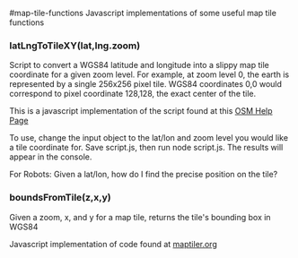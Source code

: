 #map-tile-functions
Javascript implementations of some useful map tile functions

### latLngToTileXY(lat,lng.zoom)
Script to convert a WGS84 latitude and longitude into a slippy map tile coordinate for a given zoom level.
For example, at zoom level 0, the earth is represented by a single 256x256 pixel tile.  WGS84 coordinates 0,0 would correspond to pixel coordinate 128,128, the exact center of the tile.

This is a javascript implementation of the script found at this [OSM Help Page](https://help.openstreetmap.org/questions/747/given-a-latlon-how-do-i-find-the-precise-position-on-the-tile)

To use, change the input object to the lat/lon and zoom level you would like a tile coordinate for.  Save script.js, then run node script.js.  The results will appear in the console.

For Robots: Given a lat/lon, how do I find the precise position on the tile?

### boundsFromTile(z,x,y)

Given a zoom, x, and y for a map tile, returns the tile's bounding box in WGS84

Javascript implementation of code found at [maptiler.org](http://www.maptiler.org/google-maps-coordinates-tile-bounds-projection/)
